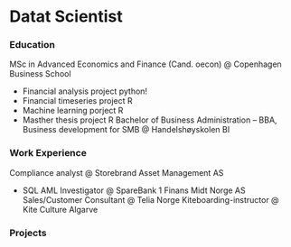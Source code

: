 # Datat Scientist 

### Education 
MSc in Advanced Economics and Finance (Cand. oecon) @ Copenhagen Business School
- Financial analysis project python!
- Financial timeseries project R
- Machine learning porject R
- Masther thesis project R
Bachelor of Business Administration – BBA, Business development for SMB @ Handelshøyskolen BI

### Work Experience
Compliance analyst @ Storebrand Asset Management AS
- SQL
AML Investigator @ SpareBank 1 Finans Midt Norge AS
Sales/Customer Consultant @ Telia Norge
Kiteboarding-instructor @ Kite Culture Algarve

### Projects
